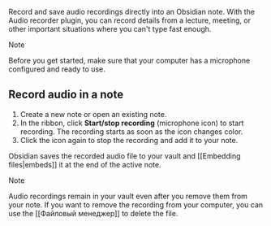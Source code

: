 Record and save audio recordings directly into an Obsidian note. With the Audio recorder plugin, you can record details from a lecture, meeting, or other important situations where you can't type fast enough.

> [!note]
> Before you get started, make sure that your computer has a microphone configured and ready to use.

## Record audio in a note

1. Create a new note or open an existing note.
1. In the ribbon, click **Start/stop recording** (microphone icon) to start recording. The recording starts as soon as the icon changes color.
1. Click the icon again to stop the recording and add it to your note.

Obsidian saves the recorded audio file to your vault and [[Embedding files|embeds]] it at the end of the active note.

> [!note]
> Audio recordings remain in your vault even after you remove them from your note. If you want to remove the recording from your computer, you can use the [[Файловый менеджер]] to delete the file.